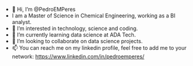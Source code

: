 - 👋 Hi, I’m @PedroEMPeres
- I am a Master of Science in Chemical Engineering, working as a BI analyst.
- 👀 I’m interested in technology, science and coding.
- 🌱 I’m currently learning data science at ADA Tech.
- 💞️ I’m looking to collaborate on data science projects.
- 📫 You can reach me on my linkedin profile, feel free to add me to your network: https://www.linkedin.com/in/pedroemperes/

<!---
PedroEMPeres/PedroEMPeres is a ✨ special ✨ repository because its `README.md` (this file) appears on your GitHub profile.
You can click the Preview link to take a look at your changes.
--->
